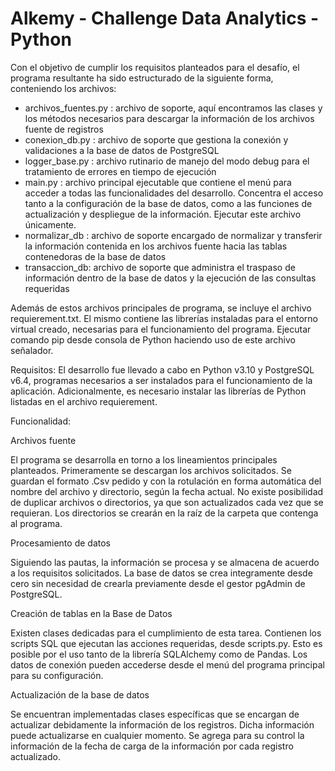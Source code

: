 # Alkemy - Challenge Data Analytics - Python

Con el objetivo de cumplir los requisitos planteados para el desafío, el programa resultante ha sido estructurado de la siguiente forma, conteniendo los archivos:

  * archivos_fuentes.py : archivo de soporte, aquí encontramos las clases y los métodos necesarios para descargar la información de los archivos fuente de registros
  * conexion_db.py : archivo de soporte que gestiona la conexión y validaciones a la base de datos de PostgreSQL
  * logger_base.py : archivo rutinario de manejo del modo debug para el tratamiento de errores en tiempo de ejecución
  * main.py : archivo principal ejecutable que contiene el menú para acceder a todas las funcionalidades del desarrollo. Concentra el acceso tanto a la configuración de la base de datos, como a las funciones de actualización y despliegue de la información. Ejecutar este archivo únicamente.
  *  normalizar_db : archivo de soporte encargado de normalizar y transferir la información contenida en los archivos fuente hacia las tablas contenedoras de la base de datos
  *  transaccion_db: archivo de soporte que administra el traspaso de información dentro de la base de datos y la ejecución de las consultas requeridas

Además de estos archivos principales de programa, se incluye el archivo requierement.txt. El mismo contiene las librerías instaladas para el entorno virtual creado, necesarias para el funcionamiento del programa. Ejecutar comando pip desde consola de Python haciendo uso de este archivo señalador.

Requisitos: 
El desarrollo fue llevado a cabo en Python v3.10 y PostgreSQL v6.4, programas necesarios a ser instalados para el funcionamiento de la aplicación. Adicionalmente, es necesario instalar las librerías de Python listadas en el archivo requierement.

Funcionalidad:

Archivos fuente

El programa se desarrolla en torno a los lineamientos principales planteados. Primeramente se descargan los archivos solicitados. Se guardan el formato .Csv pedido y con la rotulación en forma automática del nombre del archivo y directorio, según la fecha actual. No existe posibilidad de duplicar archivos o directorios, ya que son actualizados cada vez que se requieran. Los directorios se crearán en la raíz de la carpeta que contenga al programa.

Procesamiento de datos

Siguiendo las pautas, la información se procesa y se almacena de acuerdo a los requisitos solicitados. La base de datos se crea integramente desde cero sin necesidad de crearla previamente desde el gestor pgAdmin de PostgreSQL. 

Creación de tablas en la Base de Datos

Existen clases dedicadas para el cumplimiento de esta tarea. Contienen los scripts SQL que ejecutan las acciones requeridas, desde scripts.py. Esto es posible por el uso tanto de la librería SQLAlchemy como de Pandas. Los datos de conexión pueden accederse desde el menú del programa principal para su configuración.

Actualización de la base de datos

Se encuentran implementadas clases específicas que se encargan de actualizar debidamente la información de los registros. Dicha información puede actualizarse en cualquier momento. Se agrega para su control la información de la fecha de carga de la información por cada registro actualizado.

